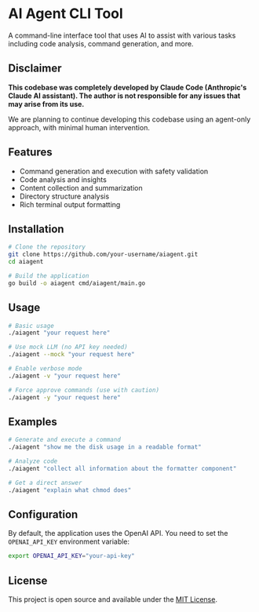 # AI Agent CLI Tool

A command-line interface tool that uses AI to assist with various tasks including code analysis, command generation, and more.

## Disclaimer

**This codebase was completely developed by Claude Code (Anthropic's Claude AI assistant). The author is not responsible for any issues that may arise from its use.**

We are planning to continue developing this codebase using an agent-only approach, with minimal human intervention.

## Features

* Command generation and execution with safety validation
* Code analysis and insights
* Content collection and summarization
* Directory structure analysis
* Rich terminal output formatting

## Installation

```bash
# Clone the repository
git clone https://github.com/your-username/aiagent.git
cd aiagent

# Build the application
go build -o aiagent cmd/aiagent/main.go
```

## Usage

```bash
# Basic usage
./aiagent "your request here"

# Use mock LLM (no API key needed)
./aiagent --mock "your request here"

# Enable verbose mode
./aiagent -v "your request here"

# Force approve commands (use with caution)
./aiagent -y "your request here"
```

## Examples

```bash
# Generate and execute a command
./aiagent "show me the disk usage in a readable format"

# Analyze code
./aiagent "collect all information about the formatter component"

# Get a direct answer
./aiagent "explain what chmod does"
```

## Configuration

By default, the application uses the OpenAI API. You need to set the `OPENAI_API_KEY` environment variable:

```bash
export OPENAI_API_KEY="your-api-key"
```

## License

This project is open source and available under the [MIT License](LICENSE).